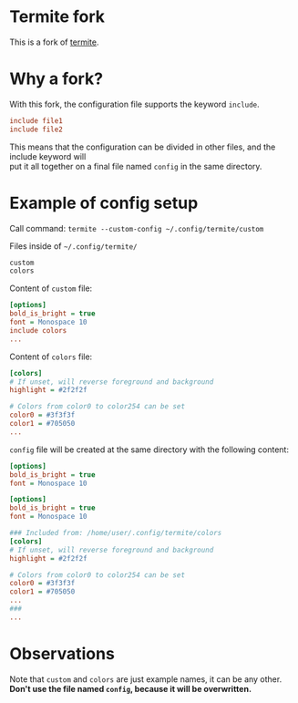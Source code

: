 # Termite fork

This is a fork of [termite](https://github.com/thestinger/termite).

# Why a fork?

With this fork, the configuration file supports the keyword `include`.

```ini
include file1
include file2
```

This means that the configuration can be divided in other files, and the include keyword will \
put it all together on a final file named `config` in the same directory.

# Example of config setup

Call command: `termite --custom-config ~/.config/termite/custom`

Files inside of `~/.config/termite/`
```zsh
custom
colors
```

Content of `custom` file:

```ini
[options]
bold_is_bright = true
font = Monospace 10
include colors
...
```

Content of `colors` file:
```ini
[colors]
# If unset, will reverse foreground and background
highlight = #2f2f2f

# Colors from color0 to color254 can be set
color0 = #3f3f3f
color1 = #705050
...
```

`config` file will be created at the same directory with the following content:

```ini
[options]
bold_is_bright = true
font = Monospace 10

[options]
bold_is_bright = true
font = Monospace 10

### Included from: /home/user/.config/termite/colors
[colors]
# If unset, will reverse foreground and background
highlight = #2f2f2f

# Colors from color0 to color254 can be set
color0 = #3f3f3f
color1 = #705050
...
###
...
```

# Observations
Note that `custom` and `colors` are just example names, it can be any other. \
**Don't use the file named `config`, because it will be overwritten.**
